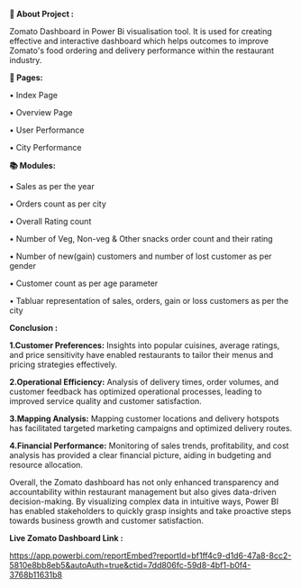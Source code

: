 **📝 About Project :**

Zomato Dashboard in Power Bi visualisation tool. It is used for creating effective and interactive dashboard which helps outcomes to improve Zomato's food ordering and delivery performance within the restaurant industry.

**📄 Pages:**

•    Index Page

•    Overview Page

•    User Performance

•    City Performance


**📚 Modules:**

•    Sales as per the year

•    Orders count as per city

•    Overall Rating count

•    Number of Veg, Non-veg & Other snacks order count and their rating

•    Number of new(gain) customers and number of lost customer as per gender

•    Customer count as per age parameter

•    Tabluar representation of sales, orders, gain or loss customers as per the city


**Conclusion :**

**1.Customer Preferences:** Insights into popular cuisines, average ratings, and price sensitivity have enabled restaurants to tailor their menus and pricing strategies effectively.

**2.Operational Efficiency:** Analysis of delivery times, order volumes, and customer feedback has optimized operational processes, leading to improved service quality and customer satisfaction.

**3.Mapping Analysis:** Mapping customer locations and delivery hotspots has facilitated targeted marketing campaigns and optimized delivery routes.

**4.Financial Performance:** Monitoring of sales trends, profitability, and cost analysis has provided a clear financial picture, aiding in budgeting and resource allocation.

Overall, the Zomato dashboard has not only enhanced transparency and accountability within restaurant management but also gives data-driven decision-making. By visualizing complex data in intuitive ways, Power BI has enabled stakeholders to quickly grasp insights and take proactive steps towards business growth and customer satisfaction.


**Live Zomato Dashboard Link :**

https://app.powerbi.com/reportEmbed?reportId=bf1ff4c9-d1d6-47a8-8cc2-5810e8bb8eb5&autoAuth=true&ctid=7dd806fc-59d8-4bf1-b0f4-3768b11631b8
